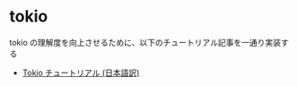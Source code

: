 # tokio

tokio の理解度を向上させるために、以下のチュートリアル記事を一通り実装する

- [Tokio チュートリアル (日本語訳)](https://zenn.dev/magurotuna/books/tokio-tutorial-ja)

